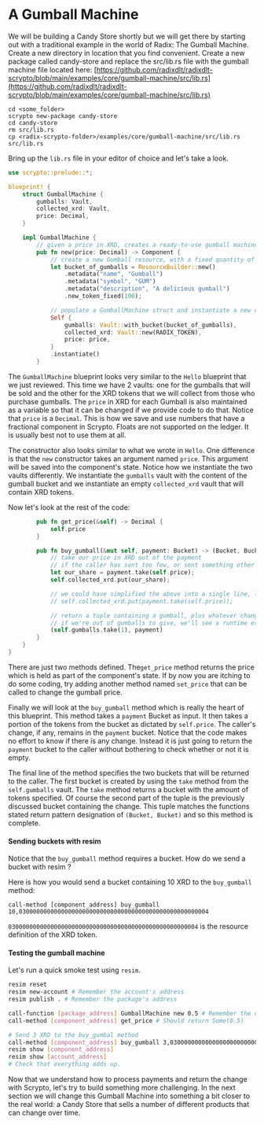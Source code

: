 # A Gumball Machine

We will be building a Candy Store shortly but we will get there by starting out with a traditional example in the world of Radix: The Gumball Machine. Create a new directory in location that you find convenient. Create a new package called candy-store and replace the src/lib.rs file with the gumball machine file located here: [https://github.com/radixdlt/radixdlt-scrypto/blob/main/examples/core/gumball-machine/src/lib.rs](https://github.com/radixdlt/radixdlt-scrypto/blob/main/examples/core/gumball-machine/src/lib.rs)

```
cd <some_folder>
scrypto new-package candy-store
cd candy-store
rm src/lib.rs
cp <radix-scrypto-folder>/examples/core/gumball-machine/src/lib.rs src/lib.rs
```

Bring up the `lib.rs` file in your editor of choice and let's take a look.

```rust
use scrypto::prelude::*;

blueprint! {
    struct GumballMachine {
        gumballs: Vault,
        collected_xrd: Vault,
        price: Decimal,
    }

    impl GumballMachine {
        // given a price in XRD, creates a ready-to-use gumball machine
        pub fn new(price: Decimal) -> Component {
            // create a new Gumball resource, with a fixed quantity of 100
            let bucket_of_gumballs = ResourceBuilder::new()
                .metadata("name", "Gumball")
                .metadata("symbol", "GUM")
                .metadata("description", "A delicious gumball")
                .new_token_fixed(100);

            // populate a GumballMachine struct and instantiate a new component
            Self {
                gumballs: Vault::with_bucket(bucket_of_gumballs),
                collected_xrd: Vault::new(RADIX_TOKEN),
                price: price,
            }
            .instantiate()
        }
```

The `GumballMachine` blueprint looks very similar to the `Hello` blueprint that we just reviewed. This time we have 2 vaults: one for the gumballs that will be sold and the other for the XRD tokens that we will collect from those who purchase gumballs. The `price` in XRD for each Gumball is also maintained as a variable so that it can be changed if we provide code to do that. Notice that `price` is a `Decimal`. This is how we save and use numbers that have a fractional component in Scrypto. Floats are not supported on the ledger. It is usually best not to use them at all.

The constructor also looks similar to what we wrote in `Hello`. One difference is that the `new` constructor takes an argument named `price`. This argument will be saved into the component's state. Notice how we instantiate the two vaults differently. We instantiate the `gumballs` vault with the content of the gumball bucket and we instantiate an empty `collected_xrd` vault that will contain XRD tokens.

Now let's look at the rest of the code:

```rust
        pub fn get_price(&self) -> Decimal {
            self.price
        }

        pub fn buy_gumball(&mut self, payment: Bucket) -> (Bucket, Bucket) {
            // take our price in XRD out of the payment
            // if the caller has sent too few, or sent something other than XRD, they'll get a runtime error
            let our_share = payment.take(self.price);
            self.collected_xrd.put(our_share);

            // we could have simplified the above into a single line, like so:
            // self.collected_xrd.put(payment.take(self.price));

            // return a tuple containing a gumball, plus whatever change is left on the input payment (if any)
            // if we're out of gumballs to give, we'll see a runtime error when we try to grab one
            (self.gumballs.take(1), payment)
        }
    }
}
```

There are just two methods defined. The`get_price` method returns the price which is held as part of the component's state. If by now you are itching to do some coding, try adding another method named `set_price` that can be called to change the gumball price.

Finally we will look at the `buy_gumball` method which is really the heart of this blueprint. This method takes a `payment` Bucket as input. It then takes a portion of the tokens from the bucket as dictated by `self.price`. The caller's change, if any, remains in the `payment` bucket. Notice that the code makes no effort to know if there is any change. Instead it is just going to return the `payment` bucket to the caller without bothering to check whether or not it is empty.

The final line of the method specifies the two buckets that will be returned to the caller. The first bucket is created by using the `take` method from the `self.gumballs` vault. The `take` method returns a bucket with the amount of tokens specified. Of course the second part of the tuple is the previously discussed bucket containing the change. This tuple matches the functions stated return pattern designation of `(Bucket, Bucket)` and so this method is complete.

#### Sending buckets with resim

Notice that the `buy_gumball` method requires a bucket. How do we send a bucket with resim ?

Here is how you would send a bucket containing 10 XRD to the `buy_gumball` method:

```
call-method [component_address] buy_gumball 10,030000000000000000000000000000000000000000000000000004
```

`030000000000000000000000000000000000000000000000000004` is the resource definition of the XRD token.

#### Testing the gumball machine

Let's run a quick smoke test using `resim`.

```bash
resim reset
resim new-account # Remember the account's address
resim publish . # Remember the package's address

call-function [package_address] GumballMachine new 0.5 # Remember the component's address
call-method [component_address] get_price # Should return Some(0.5)

# Send 3 XRD to the buy_gumbal method
call-method [component_address] buy_gumball 3,030000000000000000000000000000000000000000000000000004
resim show [component_address]
resim show [account_address]
# Check that everything adds up.
```

Now that we understand how to process payments and return the change with Scrypto, let's try to build something more challenging. In the next section we will change this Gumball Machine into something a bit closer to the real world: a Candy Store that sells a number of different products that can change over time.
